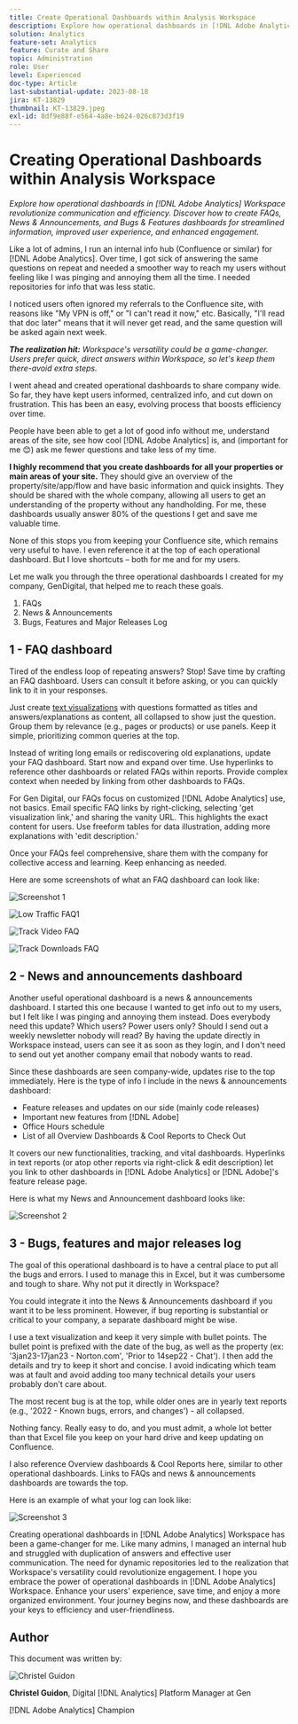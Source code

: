 ```yaml
---
title: Create Operational Dashboards within Analysis Workspace
description: Explore how operational dashboards in [!DNL Adobe Analytics] Workspace revolutionize communication and efficiency.
solution: Analytics
feature-set: Analytics
feature: Curate and Share
topic: Administration
role: User
level: Experienced
doc-type: Article
last-substantial-update: 2023-08-18
jira: KT-13829
thumbnail: KT-13829.jpeg
exl-id: 8df9e88f-e564-4a8e-b624-026c873d3f19
---
```

# Creating Operational Dashboards within Analysis Workspace

_Explore how operational dashboards in [!DNL Adobe Analytics] Workspace revolutionize communication and efficiency. Discover how to create FAQs, News & Announcements, and Bugs & Features dashboards for streamlined information, improved user experience, and enhanced engagement._


Like a lot of admins, I run an internal info hub (Confluence or similar) for [!DNL Adobe Analytics]. Over time, I got sick of answering the same questions on repeat and needed a smoother way to reach my users without feeling like I was pinging and annoying them all the time. I needed repositories for info that was less static.

I noticed users often ignored my referrals to the Confluence site, with reasons like "My VPN is off," or "I can't read it now," etc. Basically, "I'll read that doc later" means that it will never get read, and the same question will be asked again next week. 

***The realization hit:** Workspace's versatility could be a game-changer. Users prefer quick, direct answers within Workspace, so let's keep them there-avoid extra steps.*

I went ahead and created operational dashboards to share company wide. So far, they have kept users informed, centralized info, and cut down on frustration. This has been an easy, evolving process that boosts efficiency over time.

People have been able to get a lot of good info without me, understand areas of the site, see how cool [!DNL Adobe Analytics] is, and (important for me 😊) ask me fewer questions and take less of my time. 

**I highly recommend that you create dashboards for all your properties or main areas of your site.** They should give an overview of the property/site/app/flow and have basic information and quick insights. They should be shared with the whole company, allowing all users to get an understanding of the property without any handholding. For me, these dashboards usually answer 80% of the questions I get and save me valuable time.

None of this stops you from keeping your Confluence site, which remains very useful to have. I even reference it at the top of each operational dashboard. But I love shortcuts – both for me and for my users.

Let me walk you through the three operational dashboards I created for my company, GenDigital, that helped me to reach these goals.

1. FAQs
1. News & Announcements
1. Bugs, Features and Major Releases Log


## 1 - FAQ dashboard

Tired of the endless loop of repeating answers? Stop! Save time by crafting an FAQ dashboard. Users can consult it before asking, or you can quickly link to it in your responses.

Just create [text visualizations](https://experienceleague.adobe.com/docs/analytics/analyze/analysis-workspace/visualizations/text.html) with questions formatted as titles and answers/explanations as content, all collapsed to show just the question. Group them by relevance (e.g., pages or products) or use panels. Keep it simple, prioritizing common queries at the top.

Instead of writing long emails or rediscovering old explanations, update your FAQ dashboard. Start now and expand over time. Use hyperlinks to reference other dashboards or related FAQs within reports. Provide complex context when needed by linking from other dashboards to FAQs.

For Gen Digital, our FAQs focus on customized [!DNL Adobe Analytics] use, not basics. Email specific FAQ links by right-clicking, selecting 'get visualization link,' and sharing the vanity URL. This highlights the exact content for users. Use freeform tables for data illustration, adding more explanations with 'edit description.'

Once your FAQs feel comprehensive, share them with the company for collective access and learning. Keep enhancing as needed.

Here are some screenshots of what an FAQ dashboard can look like:

![Screenshot 1](assets/screenshot-1_v2.png)

![Low Traffic FAQ1](assets/low-traffic-faq.png) 

![Track Video FAQ](assets/track-video-faq.png)

![Track Downloads FAQ](assets/track-downloads-faq.png)

## 2 - News and announcements dashboard

Another useful operational dashboard is a news & announcements dashboard. I started this one because I wanted to get info out to my users, but I felt like I was pinging and annoying them instead. Does everybody need this update? Which users? Power users only? Should I send out a weekly newsletter nobody will read? By having the update directly in Workspace instead, users can see it as soon as they login, and I don't need to send out yet another company email that nobody wants to read. 

Since these dashboards are seen company-wide, updates rise to the top immediately. Here is the type of info I include in the news & announcements dashboard:

- Feature releases and updates on our side (mainly code releases)
- Important new features from [!DNL Adobe]
- Office Hours schedule
- List of all Overview Dashboards & Cool Reports to Check Out

It covers our new functionalities, tracking, and vital dashboards. Hyperlinks in text reports (or atop other reports via right-click & edit description) let you link to other dashboards in [!DNL Adobe Analytics] or [!DNL Adobe]'s feature release page.

Here is what my News and Announcement dashboard looks like: 

![Screenshot 2](assets/screenshot-2.png)

## 3 - Bugs, features and major releases log

The goal of this operational dashboard is to have a central place to put all the bugs and errors. I used to manage this in Excel, but it was cumbersome and tough to share. Why not put it directly in Workspace?

You could integrate it into the News & Announcements dashboard if you want it to be less prominent. However, if bug reporting is substantial or critical to your company, a separate dashboard might be wise.

I use a text visualization and keep it very simple with bullet points. The bullet point is prefixed with the date of the bug, as well as the property (ex: '3jan23-17jan23 - Norton.com', 'Prior to 14sep22 - Chat'). I then add the details and try to keep it short and concise. I avoid indicating which team was at fault and avoid adding too many technical details your users probably don't care about. 

The most recent bug is at the top, while older ones are in yearly text reports (e.g., '2022 - Known bugs, errors, and changes') - all collapsed.

Nothing fancy. Really easy to do, and you must admit, a whole lot better than that Excel file you keep on your hard drive and keep updating on Confluence. 

I also reference Overview dashboards & Cool Reports here, similar to other operational dashboards. Links to FAQs and news & announcements dashboards are towards the top. 

Here is an example of what your log can look like: 

![Screenshot 3](assets/screenshot-3.png)

Creating operational dashboards in [!DNL Adobe Analytics] Workspace has been a game-changer for me. Like many admins, I managed an internal hub and struggled with duplication of answers and effective user communication. The need for dynamic repositories led to the realization that Workspace's versatility could revolutionize engagement. I hope you embrace the power of operational dashboards in [!DNL Adobe Analytics] Workspace. Enhance your users' experience, save time, and enjoy a more organized environment. Your journey begins now, and these dashboards are your keys to efficiency and user-friendliness.

## Author

This document was written by:

![Christel Guidon](assets/Christel-Headshot-150.png)

**Christel Guidon**, Digital [!DNL Analytics] Platform Manager at Gen

[!DNL Adobe Analytics] Champion

